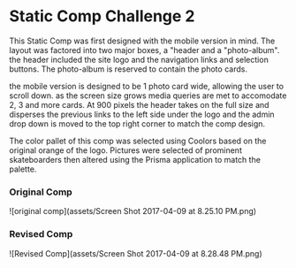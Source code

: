 # Static Comp Challenge 2

This Static Comp was first designed with the mobile version in mind.  The layout was factored into two major boxes, a "header and a "photo-album".  the header included the site logo and the navigation links and selection buttons.  The photo-album is reserved to contain the photo cards.

the mobile version is designed to be 1 photo card wide, allowing the user to scroll down.  as the screen size grows media queries are met to accomodate 2, 3 and more cards.  At 900 pixels the header takes on the full size and disperses the previous links to the left side under the logo and the admin drop down is moved to the top right corner to match the comp design.

The color pallet of this comp was selected using Coolors based on the original orange of the logo.  Pictures were selected of prominent skateboarders then altered using the Prisma application to match the palette.

### Original Comp ###  

![original comp](assets/Screen Shot 2017-04-09 at 8.25.10 PM.png)

### Revised Comp ###

![Revised Comp](assets/Screen Shot 2017-04-09 at 8.28.48 PM.png)
